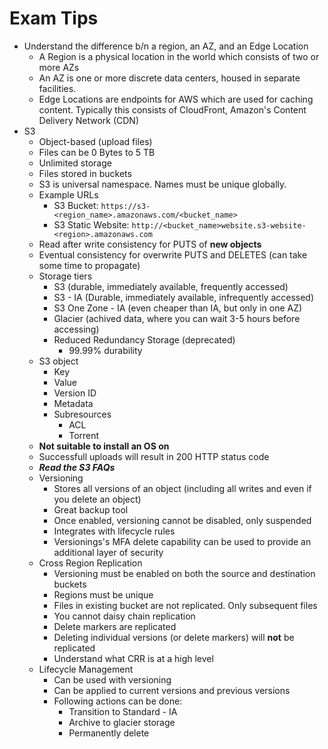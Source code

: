 # Exam Tips

* Understand the difference b/n a region, an AZ, and an Edge Location
    * A Region is a physical location in the world which consists of two or more AZs
    * An AZ is one or more discrete data centers, housed in separate facilities.
    * Edge Locations are endpoints for AWS which are used for caching content. Typically this consists of CloudFront, Amazon's Content Delivery Network (CDN)
* S3
    * Object-based (upload files)
    * Files can be 0 Bytes to 5 TB
    * Unlimited storage
    * Files stored in buckets
    * S3 is universal namespace. Names must be unique globally.
    * Example URLs
        * S3 Bucket: `https://s3-<region_name>.amazonaws.com/<bucket_name>`
        * S3 Static Website: `http://<bucket_name>website.s3-website-<region>.amazonaws.com`
    * Read after write consistency for PUTS of **new objects**
    * Eventual consistency for overwrite PUTS and DELETES (can take some time to propagate)
    * Storage tiers
        * S3 (durable, immediately available, frequently accessed)
        * S3 - IA (Durable, immediately available, infrequently accessed)
        * S3 One Zone - IA (even cheaper than IA, but only in one AZ)
        * Glacier (achived data, where you can wait 3-5 hours before accessing)
        * Reduced Redundancy Storage (deprecated)
            * 99.99% durability
    * S3 object
        * Key
        * Value
        * Version ID
        * Metadata
        * Subresources
            * ACL
            * Torrent
    * **Not suitable to install an OS on**
    * Successfull uploads will result in 200 HTTP status code
    * **_Read the S3 FAQs_**
    * Versioning
        * Stores all versions of an object (including all writes and even if you delete an object)
        * Great backup tool
        * Once enabled, versioning cannot be disabled, only suspended
        * Integrates with lifecycle rules
        * Versionings's MFA delete capability can be used to provide an additional layer of security
    * Cross Region Replication
        * Versioning must be enabled on both the source and destination buckets
        * Regions must be unique
        * Files in existing bucket are not replicated. Only subsequent files
        * You cannot daisy chain replication
        * Delete markers are replicated
        * Deleting individual versions (or delete markers) will **not** be replicated
        * Understand what CRR is at a high level
    * Lifecycle Management
        * Can be used with versioning
        * Can be applied to current versions and previous versions
        * Following actions can be done:
            * Transition to Standard - IA
            * Archive to glacier storage
            * Permanently delete

